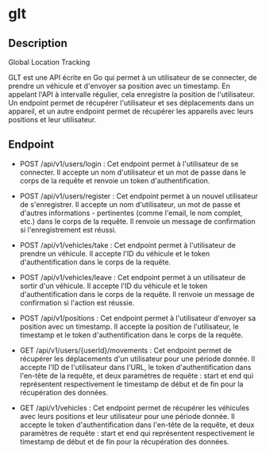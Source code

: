 # glt

## Description

Global Location Tracking

GLT est une API écrite en Go qui permet à un utilisateur de se connecter, de prendre un véhicule et d'envoyer sa position avec un timestamp. En appelant l'API à intervalle régulier, cela enregistre la position de l'utilisateur. Un endpoint permet de récupérer l'utilisateur et ses déplacements dans un appareil, et un autre endpoint permet de récupérer les appareils avec leurs positions et leur utilisateur.

## Endpoint

- POST /api/v1/users/login : Cet endpoint permet à l'utilisateur de se connecter. Il accepte un nom d'utilisateur et un mot de passe dans le corps de la requête et renvoie un token d'authentification.

- POST /api/v1/users/register : Cet endpoint permet à un nouvel utilisateur de s'enregistrer. Il accepte un nom d'utilisateur, un mot de passe et d'autres informations - pertinentes (comme l'email, le nom complet, etc.) dans le corps de la requête. Il renvoie un message de confirmation si l'enregistrement est réussi.

- POST /api/v1/vehicles/take : Cet endpoint permet à l'utilisateur de prendre un véhicule. Il accepte l'ID du véhicule et le token d'authentification dans le corps de la requête.

- POST /api/v1/vehicles/leave : Cet endpoint permet à un utilisateur de sortir d'un véhicule. Il accepte l'ID du véhicule et le token d'authentification dans le corps de la requête. Il renvoie un message de confirmation si l'action est réussie.

- POST /api/v1/positions : Cet endpoint permet à l'utilisateur d'envoyer sa position avec un timestamp. Il accepte la position de l'utilisateur, le timestamp et le token d'authentification dans le corps de la requête.

- GET /api/v1/users/{userId}/movements : Cet endpoint permet de récupérer les déplacements d'un utilisateur pour une période donnée. Il accepte l'ID de l'utilisateur dans l'URL, le token d'authentification dans l'en-tête de la requête, et deux paramètres de requête : start et end qui représentent respectivement le timestamp de début et de fin pour la récupération des données.

- GET /api/v1/vehicles : Cet endpoint permet de récupérer les véhicules avec leurs positions et leur utilisateur pour une période donnée. Il accepte le token d'authentification dans l'en-tête de la requête, et deux paramètres de requête : start et end qui représentent respectivement le timestamp de début et de fin pour la récupération des données.